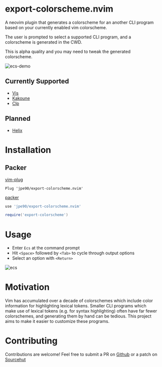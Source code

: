 # export-colorscheme.nvim

A neovim plugin that generates a colorscheme for an another CLI program based on your currently enabled vim colorscheme.

The user is prompted to select a supported CLI program, and a colorscheme is generated in the CWD.

This is alpha quality and you may need to tweak the generated colorscheme.

![ecs-demo](https://user-images.githubusercontent.com/9307830/184966166-c783d086-5d08-43f4-8a16-d68806106b02.gif)

## Currently Supported 

- [Vis](https://github.com/martanne/vis)
- [Kakoune](https://github.com/mawww/kakoune)
- [Clp](https://github.com/jpe90/clp)

## Planned

- [Helix](https://helix-editor.com/)

# Installation

## Packer

[vim-plug](https://github.com/junegunn/vim-plug)

```vim
Plug 'jpe90/export-colorscheme.nvim'
```

[packer](https://github.com/wbthomason/packer.nvim)

```lua
use 'jpe90/export-colorscheme.nvim'

require('export-colorscheme')
```

# Usage

- Enter `Ecs` at the command prompt
- Hit `<Space>` followed by `<Tab>` to cycle through output options
- Select an option with `<Return>`

![ecs](https://user-images.githubusercontent.com/9307830/184863386-5c39403a-b45c-4647-91c5-1fd1e27425e8.png)

# Motivation

Vim has accumulated over a decade of colorschemes which include color information for highlighting lexical tokens. Smaller CLI programs which make use of lexical tokens (e.g. for syntax highlighting) often have far fewer colorschemes, and generating them by hand can be tedious. This project aims to make it easier to customize these programs.

# Contributing

Contributions are welcome! Feel free to submit a PR on [Github](https://github.com/jpe90/export-colorscheme.nvim) or a patch on [Sourcehut](https://git.sr.ht/~eskin/export-colortheme.nvim)
